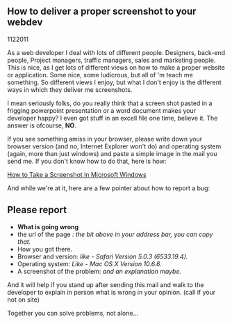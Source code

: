 <article><h1>How to deliver a proper screenshot to your webdev</h1><time><span class="day">11</span><span class="month">2</span><span class="year">2011</span></time><p>As a web developer I deal with lots of different people. Designers, back-end people, Project managers, traffic managers, sales and marketing people. This is nice, as I get lots of different views on how to make a proper website or application. Some nice, some ludicrous, but all of 'm teach me something. So different views I enjoy, but what I don't enjoy is the different ways in which they deliver me screenshots.</p><p>I mean seriously folks, do you really think that a screen shot pasted in a frigging powerpoint presentation or a word document makes your developer happy? I even got stuff in an excell file one time, believe it. The answer is ofcourse, <strong>NO</strong>.</p><p>If you see something amiss in your browser, please write down your browser version (and no, Internet Explorer won't do) and operating system (again, more than just windows) and paste a simple image in the mail you send me. If you don't know how to do that, here is how:</p><p><a href="http://www.wikihow.com/Take-a-Screenshot-in-Microsoft-Windows">How to Take a Screenshot in Microsoft Windows</a></p><p>And while we're at it, here are a few pointer about how to report a bug:</p><h2>Please report</h2><ul><li><strong>What is going wrong</strong></li><li>the url of the page <em>: the bit above in your address bar, you can copy that.</em></li><li>How you got there.</li><li>Browser and version: <em>like - Safari Version 5.0.3 (6533.19.4).</em></li><li>Operating system: <em>Like - Mac OS X Version 10.6.6.</em></li><li>A screenshot of the problem: <em>and an explanation maybe.</em></li></ul><p>And it will help if you stand up after sending this mail and walk to the developer to explain in person what is wrong in your opinion. (call if your not on site)</p><p>Together you can solve problems, not alone...</p></article>